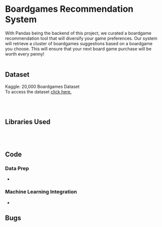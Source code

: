 # Boardgames Recommendation System   
With Pandas being the backend of this project, we curated a boardgame recommendation tool that will diversify your game preferences. Our system will retrieve a cluster of boardgames suggestions based on a boardgame you choose. This will ensure that your next board game purchase will be worth every penny!
 <br><br/>
## Dataset
Kaggle: 20,000 Boardgames Dataset  
 To access the dataset <a href="https://www.kaggle.com/extralime/20000-boardgames-dataset"> click here. </a>

<br><br/>
## Libraries Used 


<br><br/>

## Code
### Data Prep 
* 

### Machine Learning Integration 
* 

## Bugs 


